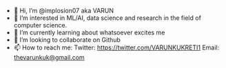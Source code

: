 - 👋 Hi, I’m @implosion07 aka VARUN
- 👀 I’m interested in ML/AI, data science and research in the field of computer science.
- 🌱 I’m currently learning about whatsoever excites me
- 💞️ I’m looking to collaborate on Github
- 📫 How to reach me:
      Twitter: https://twitter.com/VARUNKUKRETI1
      Email: thevarunkuk@gmail.com

<!---
implosion07/implosion07 is a ✨ special ✨ repository because its `README.md` (this file) appears on your GitHub profile.
You can click the Preview link to take a look at your changes.
--->
